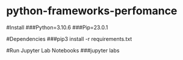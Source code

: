 # python-frameworks-perfomance

#Install
###Python=3.10.6
###Pip=23.0.1

#Dependencies
###pip3 install -r requirements.txt

#Run Jupyter Lab Notebooks
###jupyter labs